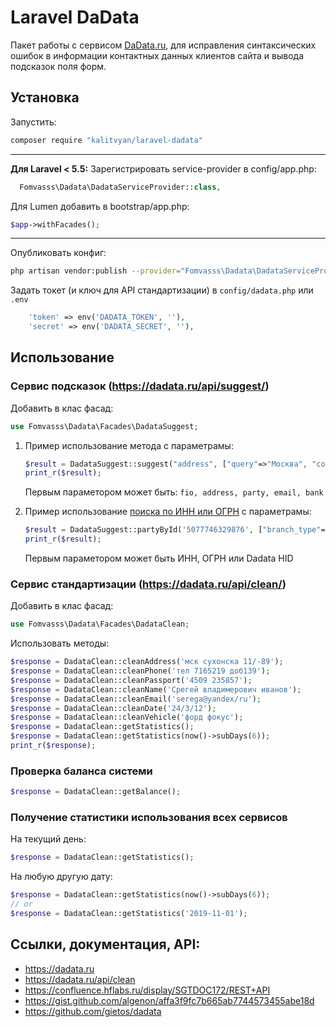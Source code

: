 # Laravel DaData

Пакет работы с сервисом [DaData.ru](https://dadata.ru), для исправления синтаксических ошибок в информации контактных данных клиентов сайта и вывода подсказок поля форм.

## Установка

Запустить:
```bash
composer require "kalitvyan/laravel-dadata"
```
---
__Для Laravel < 5.5:__
Зарегистрировать service-provider в config/app.php:
```php
  Fomvasss\Dadata\DadataServiceProvider::class,
```
Для Lumen добавить в bootstrap/app.php:
```php
$app->withFacades();
```
---
Опубликовать конфиг: 
```bash
php artisan vendor:publish --provider="Fomvasss\Dadata\DadataServiceProvider"
```
Задать токет (и ключ для API стандартизации) в `config/dadata.php` или `.env`
```php
    'token' => env('DADATA_TOKEN', ''),
    'secret' => env('DADATA_SECRET', ''),
```
## Использование

### Сервис подсказок (https://dadata.ru/api/suggest/)
Добавить в клас фасад:
```php
use Fomvasss\Dadata\Facades\DadataSuggest;
```
1. Пример использование метода с параметрамы:
    ```php
    $result = DadataSuggest::suggest("address", ["query"=>"Москва", "count"=>2]);
    print_r($result);
    ```
    Первым параметором может быть: `fio, address, party, email, bank`

2. Пример использование [поиска по ИНН или ОГРН](https://dadata.ru/api/find-party/) с параметрамы:

    ```php
    $result = DadataSuggest::partyById('5077746329876', ["branch_type"=>"MAIN"]);
    print_r($result);
    ```
    Первым параметором может быть ИНН, ОГРН или Dadata HID

### Сервис стандартизации (https://dadata.ru/api/clean/)
Добавить в клас фасад:
```php
use Fomvasss\Dadata\Facades\DadataClean;
```
Использовать методы: 
```php
$response = DadataClean::cleanAddress('мск сухонска 11/-89');
$response = DadataClean::cleanPhone('тел 7165219 доб139');
$response = DadataClean::cleanPassport('4509 235857');
$response = DadataClean::cleanName('Срегей владимерович иванов');
$response = DadataClean::cleanEmail('serega@yandex/ru');
$response = DadataClean::cleanDate('24/3/12');
$response = DadataClean::cleanVehicle('форд фокус');
$response = DadataClean::getStatistics();
$response = DadataClean::getStatistics(now()->subDays(6));
print_r($response);
```

### Проверка баланса системи
```php
$response = DadataClean::getBalance();
```

### Получение статистики использования всех сервисов

На текущий день:

```php
$response = DadataClean::getStatistics();
```

На любую другую дату:

```php
$response = DadataClean::getStatistics(now()->subDays(6));
// or
$response = DadataClean::getStatistics('2019-11-01');
```

## Ссылки, документация, API:
- https://dadata.ru
- https://dadata.ru/api/clean
- https://confluence.hflabs.ru/display/SGTDOC172/REST+API
- https://gist.github.com/algenon/affa3f9fc7b665ab7744573455abe18d
- https://github.com/gietos/dadata
